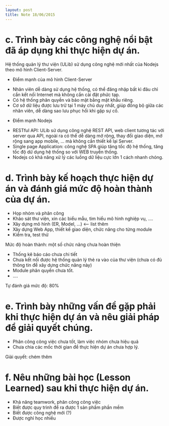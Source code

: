 ```yaml
---
layout: post
title: Note 18/06/2015
---
```


# c. Trình bày các công nghệ nổi bật đã áp dụng khi thực hiện dự án.

Hệ thống quản lý thư viện (ULib) sử dụng công nghệ mới nhất của Nodejs theo mô hình Client-Server. 

- Điểm mạnh của mô hình Client-Server
 * Nhân viên dễ dàng sử dụng hệ thống, có thể đăng nhập bất kì đâu chỉ cần kết nối Internet mà không cần cài đặt phức tạp.
 * Có hệ thống phân quyền và bảo mật bằng mật khẩu riêng.
 * Cơ sở dữ liệu được lưu trữ tại 1 máy chủ duy nhất, giúp đồng bộ giữa các nhân viên, dễ dàng sao lưu phục hồi khi gặp sự cố.

- Điểm mạnh Nodejs 
 * RESTful API: ULib sử dụng công nghệ REST API, web client tương tác với server qua API, ngoài ra có thể dễ dàng mở rộng, thay đổi giao diện, mở rộng sang app mobile, ... mà không cần thiết kế lại Server. 
 * Single page Application: công nghệ SPA giúp tăng tốc độ hệ thống, tăng tốc độ dử dụng hệ thống so với WEB truyền thống. 
 * Nodejs có khả năng xử lý các luồng dữ liệu cực lớn 1 cách nhanh chóng.

# d. Trình bày kế hoạch thực hiện dự án và đánh giá mức độ hoàn thành của dự án.

* Họp nhóm và phân công 
* Khảo sát thư viện, xin các biểu mẫu, tìm hiểu mô hình nghiệp vụ, ....
* Xây dựng mô hình (ER, Model, ...) <-- list thêm 
* Xây dựng Web App, thiết kế giao diện, chức năng cho từng module 
* Kiểm tra, test thử 

Mức độ hoàn thành: một số chức năng chưa hoàn thiện 
 * Thống kê báo cáo chưa chi tiết 
 * Chưa kết nối được hệ thống quản lý thẻ ra vào của thư viện (chưa có đủ thông tin để xây dựng chức năng này)
 * Module phân quyền chưa tốt. 
 * ....

Tự đánh giá mức độ: 80%

# e. Trình bày những vấn đề gặp phải khi thực hiện dự án và nêu giải pháp để giải quyết chúng.

* Phân công công việc chưa tốt, làm việc nhóm chưa hiệu quả 
* Chưa chia các mốc thời gian để thực hiện dự án chưa hợp lý.

Giải quyết: chém thêm

# f. Nêu những bài học (Lesson Learned) sau khi thực hiện dự án.

* Khả năng teamwork, phân công công việc 
* Biết được quy trình để ra được 1 sản phầm phần mềm 
* Biết được công nghệ mới (?)
* Được nghỉ học nhiều 
